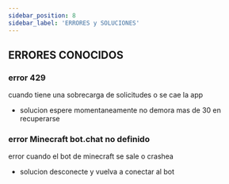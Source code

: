 ```yaml
---
sidebar_position: 8
sidebar_label: 'ERRORES y SOLUCIONES'
---
```


## ERRORES CONOCIDOS
### error 429
cuando tiene una sobrecarga de solicitudes o se cae la app
- solucion
espere momentaneamente no demora mas de 30 en recuperarse 
### error Minecraft bot.chat no definido
error cuando el bot de minecraft se sale o crashea
- solucion
desconecte y vuelva a conectar al bot








